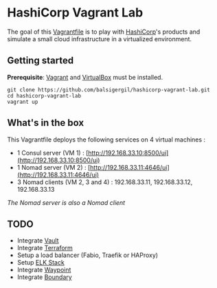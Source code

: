 # HashiCorp Vagrant Lab

The goal of this [Vagrantfile](https://github.com/balsigergil/hashicorp-vagrant-lab/blob/master/Vagrantfile) is to play with [HashiCorp](https://www.hashicorp.com/)'s products and simulate a small cloud infrastructure in a virtualized environment.

## Getting started

**Prerequisite**: [Vagrant](https://www.vagrantup.com/) and [VirtualBox](https://www.virtualbox.org/) must be installed.

```shell
git clone https://github.com/balsigergil/hashicorp-vagrant-lab.git
cd hashicorp-vagrant-lab
vagrant up
```

## What's in the box

This Vagrantfile deploys the following services on 4 virtual machines :

- 1 Consul server (VM 1) : [http://192.168.33.10:8500/ui](http://192.168.33.10:8500/ui)
- 1 Nomad server (VM 2) : [http://192.168.33.11:4646/ui](http://192.168.33.11:4646/ui)
- 3 Nomad clients (VM 2, 3 and 4) : 192.168.33.11, 192.168.33.12, 192.168.33.13

*The Nomad server is also a Nomad client*

## TODO
- Integrate [Vault](https://www.vaultproject.io/)
- Integrate [Terraform](https://www.terraform.io/)
- Setup a load balancer (Fabio, Traefik or HAProxy)
- Setup [ELK Stack](https://www.elastic.co/what-is/elk-stack)
- Integrate [Waypoint](https://www.waypointproject.io/)
- Integrate [Boundary](https://www.boundaryproject.io/)
